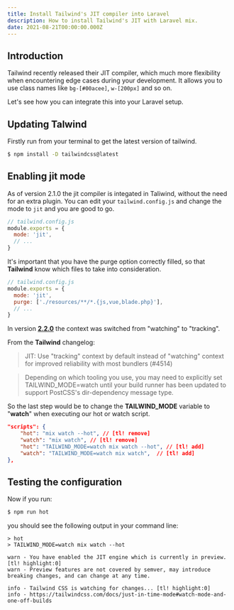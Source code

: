 ```yaml
---
title: Install Tailwind's JIT compiler into Laravel
description: How to install Tailwind's JIT with Laravel mix.
date: 2021-08-21T00:00:00.000Z
---
```


## Introduction

Tailwind recently released their JIT compiler, which much more flexibility
when encountering edge cases during your development. It allows you to use
class names like `bg-[#00acee]`, `w-[200px]` and so on.

Let's see how you can integrate this into your Laravel setup.

## Updating Talwind

Firstly run from your terminal to get the latest version of tailwind.

```sh
$ npm install -D tailwindcss@latest
```

## Enabling jit mode 

As of version 2.1.0 the jit compiler is integated in Taliwind, without the need for an extra plugin. You can edit your `tailwind.config.js`  and change the mode to `jit` and you are good to go.

```js
// tailwind.config.js
module.exports = {
  mode: 'jit',
  // ...
}
```

It's important that you have the purge option correctly filled, so that **Tailwind** know
which files to take into consideration.

```js
// tailwind.config.js
module.exports = {
  mode: 'jit',
  purge: ['./resources/**/*.{js,vue,blade.php}'],
  // ...
}
```

In version **[2.2.0](https://github.com/tailwindlabs/tailwindcss/compare/v2.1.4...v2.2.0)** the context was switched from "watching" to "tracking".

From the **Tailwind** changelog:
> JIT: Use "tracking" context by default instead of "watching" context for improved reliability with most bundlers (#4514)

>Depending on which tooling you use, you may need to explicitly set TAILWIND_MODE=watch until your build runner has been updated to support PostCSS's dir-dependency message type.

So the last step would be to change the **TAILWIND_MODE** variable to "**watch**" when executing our hot or watch script. 
```json
"scripts": {
    "hot": "mix watch --hot", // [tl! remove]
    "watch": "mix watch", // [tl! remove]
    "hot": "TAILWIND_MODE=watch mix watch --hot", // [tl! add]
    "watch": "TAILWIND_MODE=watch mix watch",  // [tl! add]
},
```

## Testing the configuration
Now if you run:
```sh
$ npm run hot
```

you should see the following output in your command line:
```console
> hot
> TAILWIND_MODE=watch mix watch --hot

warn - You have enabled the JIT engine which is currently in preview. [tl! highlight:0]
warn - Preview features are not covered by semver, may introduce breaking changes, and can change at any time.

info - Tailwind CSS is watching for changes... [tl! highlight:0]
info - https://tailwindcss.com/docs/just-in-time-mode#watch-mode-and-one-off-builds
```